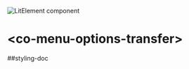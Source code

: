 ![LitElement component](https://img.shields.io/badge/litElement-component-blue.svg)

# \<co-menu-options-transfer>

##styling-doc